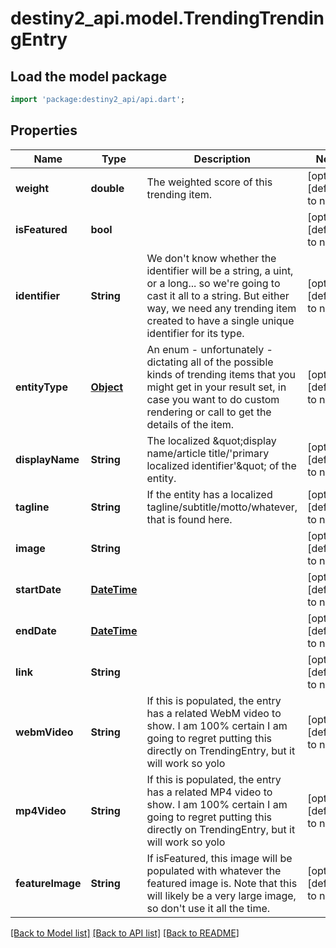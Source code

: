 # destiny2_api.model.TrendingTrendingEntry

## Load the model package
```dart
import 'package:destiny2_api/api.dart';
```

## Properties
Name | Type | Description | Notes
------------ | ------------- | ------------- | -------------
**weight** | **double** | The weighted score of this trending item. | [optional] [default to null]
**isFeatured** | **bool** |  | [optional] [default to null]
**identifier** | **String** | We don&#39;t know whether the identifier will be a string, a uint, or a long... so we&#39;re going to cast it all to a string. But either way, we need any trending item created to have a single unique identifier for its type. | [optional] [default to null]
**entityType** | [**Object**](Object.md) | An enum - unfortunately - dictating all of the possible kinds of trending items that you might get in your result set, in case you want to do custom rendering or call to get the details of the item. | [optional] [default to null]
**displayName** | **String** | The localized \&quot;display name/article title/&#39;primary localized identifier&#39;\&quot; of the entity. | [optional] [default to null]
**tagline** | **String** | If the entity has a localized tagline/subtitle/motto/whatever, that is found here. | [optional] [default to null]
**image** | **String** |  | [optional] [default to null]
**startDate** | [**DateTime**](DateTime.md) |  | [optional] [default to null]
**endDate** | [**DateTime**](DateTime.md) |  | [optional] [default to null]
**link** | **String** |  | [optional] [default to null]
**webmVideo** | **String** | If this is populated, the entry has a related WebM video to show. I am 100% certain I am going to regret putting this directly on TrendingEntry, but it will work so yolo | [optional] [default to null]
**mp4Video** | **String** | If this is populated, the entry has a related MP4 video to show. I am 100% certain I am going to regret putting this directly on TrendingEntry, but it will work so yolo | [optional] [default to null]
**featureImage** | **String** | If isFeatured, this image will be populated with whatever the featured image is. Note that this will likely be a very large image, so don&#39;t use it all the time. | [optional] [default to null]

[[Back to Model list]](../README.md#documentation-for-models) [[Back to API list]](../README.md#documentation-for-api-endpoints) [[Back to README]](../README.md)


